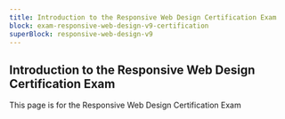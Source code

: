 ```yaml
---
title: Introduction to the Responsive Web Design Certification Exam
block: exam-responsive-web-design-v9-certification
superBlock: responsive-web-design-v9
---
```


## Introduction to the Responsive Web Design Certification Exam

This page is for the Responsive Web Design Certification Exam
